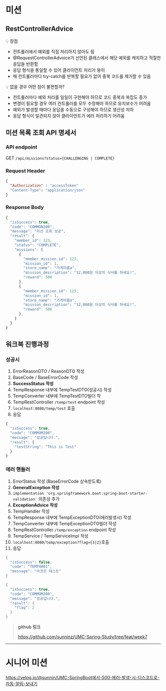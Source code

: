 # 미션

## RestControllerAdvice

💡 장점
        
- 컨트롤러에서 예외를 직접 처리하지 않아도 됨
- @RequestControllerAdvoice가 선언된 클래스에서 해당 예외를 캐치하고 적절한 응답을 반환함
- 응답 형식을 통일할 수 있어 클라이언트 처리가 용이
- 매 컨트롤러마다 try-catch를 반복할 필요가 없어 중복 코드를 제거할 수 있음
        
💡  없을 경우 어떤 점이 불편할까?
        
- 컨트롤러마다 예외 처리를 일일이 구현해야 하므로 코드 중복과 복잡도 증가
- 변경이 필요할 경우 여러 컨트롤러를 모두 수정해야 하므로 유지보수가 어려움
- 예외가 발생할 때마다 응답을 수동으로 구성해야 하므로 생산성 저하
- 응답 형식이 일관되지 않아 클라이언트가 에러 처리하기 어려움

## 미션 목록 조회 API 명세서
        
### API endpoint
        
GET `/api/missions?status={CHALLENGING | COMPLETE}`
        
### Request Header
        
```json
{
  "Authorization" : "accessToken"
  "Content-Type": "application/json"
}
```
        
### Response Body

```jsx
{
  "isSuccess": true,
  "code": "COMMON200",
  "message": "미션 조회 성공",
  "result": {
    "member_id": 123,
    "status": "COMPLETE",
    "missions": [
      {
        "member_mission_id": 123,
        "mission_id": 1,
        "store_name": "가게이름a",
        "mission_description": "12,000원 이상의 식사를 하세요!",
        "reward": 500
      },
      {
        "member_mission_id": 123,
        "mission_id": 1,
        "store_name": "가게이름a",
        "mission_description": "12,000원 이상의 식사를 하세요!",
        "reward": 500
      },
    ]
  }
}

```
        
## 워크북 진행과정
        
### 성공시

1. ErrorReasonDTO / ReasonDTO 작성
2. BaseCode / BaseErrorCode 작성
3. **SuccessStatus 작성**
4. TempResponse 내부에 TempTestDTO(성공시) 작성
5. TempConverter 내부에 TempTestDTO빌더 작
6. TempRestController `/temp/test` endpoint 작성
7. `localhost:8080/temp/test` 호출
8. 응답
```jsx
{
  "isSuccess": true,
  "code": "COMMOM200",
  "message": "성공입니다.",
  "result": {
    "testString": "This is Test"
  }
}
```

### 에러 핸들러

1. ErrorStatus 작성 (BaseErrorCode 상속받도록)
2. **GeneralException 작성**
3. `implementation 'org.springframework.boot:spring-boot-starter-validation'` 의존성 추가
4. **ExceptionAdvice 작성**
5. TempHandler 작성
6. TempResponse 내부에 TempExceptionDTO(에러발생시) 작성
7. TempConverter 내부에 TempExceptionDTO빌더 작성
8. TempRestController `/temp/exception` endpoint 작성
9. TempService / TempServiceImpl 작성
10. `localhost:8080/temp/exception?flag={1|2}`호출
11. 응답

```java
{
  "isSuccess": false,
  "code": "TEMP4001",
  "message": "이것은 테스트"
}
```

```java
{
  "isSuccess": true,
  "code": "COMMOM200",
  "message": "성공입니다.",
  "result": {
    "flag": 2
  }
}
```

> **github 링크**
>
>
> https://github.com/sunninz/UMC-Spring-Study/tree/feat/week7


---
# 시니어 미션

https://velog.io/@sunnin/UMC-SpringBoot에서-500-에러-발생-시-디스코드로-자동-알림-보내기
